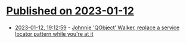 # [Published on 2023-01-12](index.md)

* [2023-01-12, 19:12:59](https://lobste.rs/s/z76fsn/johnnie_qobject_walker_replace_service) - [Johnnie 'QObject' Walker, replace a service locator pattern while you're at it](https://raymii.org/s/software/Johnnie_QObject_Walker_replace_a_servicelocator_pattern.html)
